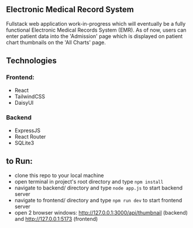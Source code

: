 ## Electronic Medical Record System  
Fullstack web application work-in-progress which will eventually be a fully functional Electronic Medical Records System (EMR). As of now, users can enter patient data into the 'Admission' page which is displayed on patient chart thumbnails on the 'All Charts' page.   
  
## Technologies  
### Frontend:  
- React  
- TailwindCSS  
- DaisyUI  
  
### Backend  
- ExpressJS  
- React Router  
- SQLite3  
  
  
## to Run:  
- clone this repo to your local machine  
- open terminal in project's root directory and type ```npm install```  
- navigate to backend/ directory and type ```node app.js``` to start backend server  
- navigate to frontend/ directory and type ```npm run dev``` to start frontend server  
- open 2 browser windows: http://127.0.0.1:3000/api/thumbnail (backend) and http://127.0.0.1:5173 (frontend)



